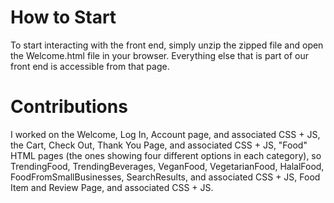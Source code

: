 # How to Start

To start interacting with the front end, simply unzip the zipped file and open the Welcome.html file in your browser. Everything else that is part of our front end is accessible from that page.  

# Contributions

I worked on the Welcome, Log In, Account page, and associated CSS + JS, the Cart, Check Out, Thank You Page, and associated CSS + JS, "Food" HTML pages (the ones showing four different options in each category), so TrendingFood, TrendingBeverages, VeganFood, VegetarianFood, HalalFood, FoodFromSmallBusinesses, SearchResults, and associated CSS + JS, Food Item and Review Page, and associated CSS + JS.
